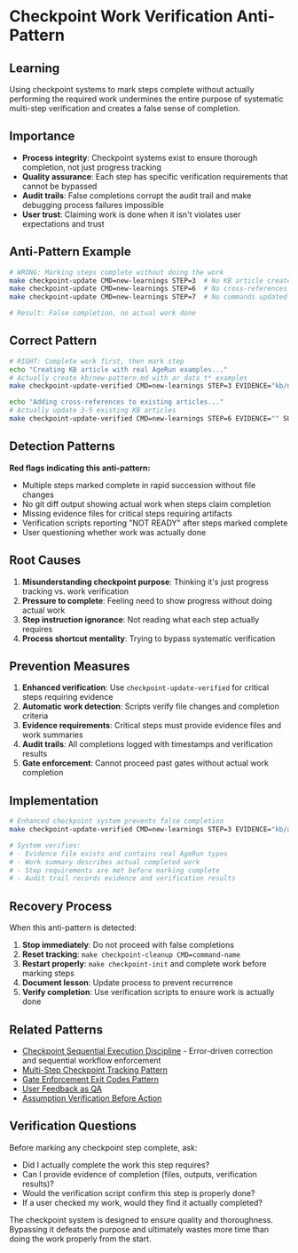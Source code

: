 # Checkpoint Work Verification Anti-Pattern

## Learning
Using checkpoint systems to mark steps complete without actually performing the required work undermines the entire purpose of systematic multi-step verification and creates a false sense of completion.

## Importance
- **Process integrity**: Checkpoint systems exist to ensure thorough completion, not just progress tracking
- **Quality assurance**: Each step has specific verification requirements that cannot be bypassed
- **Audit trails**: False completions corrupt the audit trail and make debugging process failures impossible
- **User trust**: Claiming work is done when it isn't violates user expectations and trust

## Anti-Pattern Example
```bash
# WRONG: Marking steps complete without doing the work
make checkpoint-update CMD=new-learnings STEP=3  # No KB article created
make checkpoint-update CMD=new-learnings STEP=6  # No cross-references added
make checkpoint-update CMD=new-learnings STEP=7  # No commands updated

# Result: False completion, no actual work done
```

## Correct Pattern
```bash
# RIGHT: Complete work first, then mark step
echo "Creating KB article with real AgeRun examples..."
# Actually create kb/new-pattern.md with ar_data_t* examples
make checkpoint-update-verified CMD=new-learnings STEP=3 EVIDENCE="kb/new-pattern.md" SUMMARY="Created KB article with real AgeRun types"

echo "Adding cross-references to existing articles..."
# Actually update 3-5 existing KB articles
make checkpoint-update-verified CMD=new-learnings STEP=6 EVIDENCE="" SUMMARY="Updated 5 KB articles with bidirectional references"
```

## Detection Patterns
**Red flags indicating this anti-pattern:**
- Multiple steps marked complete in rapid succession without file changes
- No git diff output showing actual work when steps claim completion
- Missing evidence files for critical steps requiring artifacts
- Verification scripts reporting "NOT READY" after steps marked complete
- User questioning whether work was actually done

## Root Causes
1. **Misunderstanding checkpoint purpose**: Thinking it's just progress tracking vs. work verification
2. **Pressure to complete**: Feeling need to show progress without doing actual work
3. **Step instruction ignorance**: Not reading what each step actually requires
4. **Process shortcut mentality**: Trying to bypass systematic verification

## Prevention Measures
1. **Enhanced verification**: Use `checkpoint-update-verified` for critical steps requiring evidence
2. **Automatic work detection**: Scripts verify file changes and completion criteria
3. **Evidence requirements**: Critical steps must provide evidence files and work summaries
4. **Audit trails**: All completions logged with timestamps and verification results
5. **Gate enforcement**: Cannot proceed past gates without actual work completion

## Implementation
```bash
# Enhanced checkpoint system prevents false completion
make checkpoint-update-verified CMD=new-learnings STEP=3 EVIDENCE="kb/article.md" SUMMARY="Work description"

# System verifies:
# - Evidence file exists and contains real AgeRun types
# - Work summary describes actual completed work
# - Step requirements are met before marking complete
# - Audit trail records evidence and verification results
```

## Recovery Process
When this anti-pattern is detected:
1. **Stop immediately**: Do not proceed with false completions
2. **Reset tracking**: `make checkpoint-cleanup CMD=command-name`
3. **Restart properly**: `make checkpoint-init` and complete work before marking steps
4. **Document lesson**: Update process to prevent recurrence
5. **Verify completion**: Use verification scripts to ensure work is actually done

## Related Patterns
- [Checkpoint Sequential Execution Discipline](checkpoint-sequential-execution-discipline.md) - Error-driven correction and sequential workflow enforcement
- [Multi-Step Checkpoint Tracking Pattern](multi-step-checkpoint-tracking-pattern.md)
- [Gate Enforcement Exit Codes Pattern](gate-enforcement-exit-codes-pattern.md)
- [User Feedback as QA](user-feedback-as-qa.md)
- [Assumption Verification Before Action](assumption-verification-before-action.md)

## Verification Questions
Before marking any checkpoint step complete, ask:
- Did I actually complete the work this step requires?
- Can I provide evidence of completion (files, outputs, verification results)?
- Would the verification script confirm this step is properly done?
- If a user checked my work, would they find it actually completed?

The checkpoint system is designed to ensure quality and thoroughness. Bypassing it defeats the purpose and ultimately wastes more time than doing the work properly from the start.